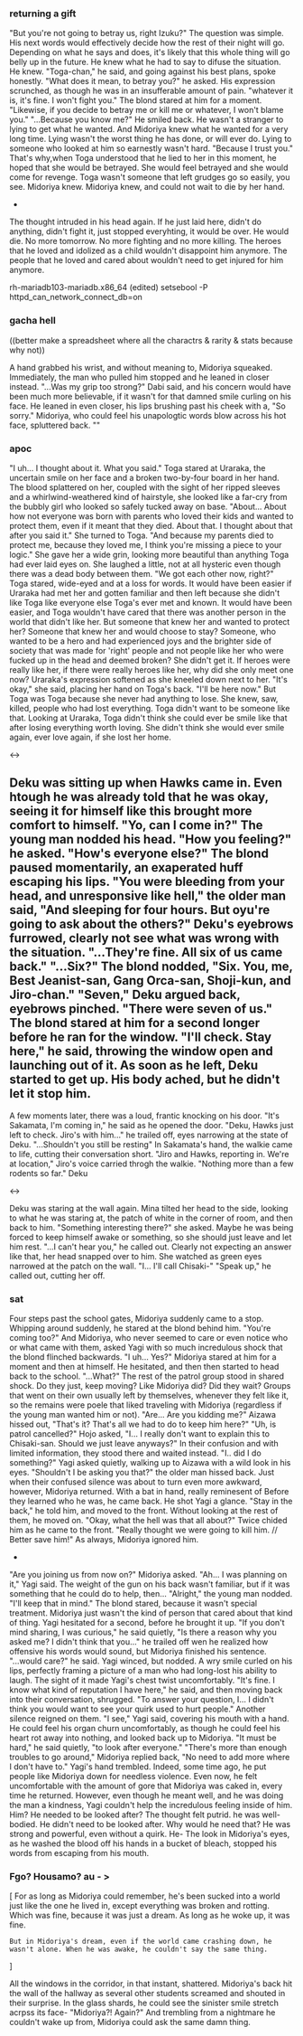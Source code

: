 ### returning a gift

"But you're not going to betray us, right Izuku?"
The question was simple. His next words would effectively decide how the rest of their night will go. Depending on what he says and does, it's likely that this whole thing will go belly up in the future. He knew what he had to say to difuse the situation.
He knew.
"Toga-chan," he said, and going against his best plans, spoke honestly. "What does it mean, to betray you?" he asked. His expression scrunched, as though he was in an insufferable amount of pain. "whatever it is, it's fine. I won't fight you."
The blond stared at him for a moment.
"Likewise, if you decide to betray me or kill me or whatever, I won't blame you."
"...Because you know me?"
He smiled back. He wasn't a stranger to lying to get what he wanted. And Midoriya knew what he wanted for a very long time. Lying wasn't the worst thing he has done, or will ever do. Lying to someone who looked at him so earnestly wasn't hard.
"Because I trust you."
That's why,when Toga understood that he lied to her in this moment, he hoped that she would be betrayed. She would feel betrayed and she would come for revenge. Toga wasn't someone that left grudges go so easily, you see. Midoriya knew.
Midoriya knew, and could not wait to die by her hand.

-

The thought intruded in his head again.
If he just laid here, didn't do anything, didn't fight it, just stopped everyhting, it would be over. He would die. No more tomorrow. No more fighting and no more killing. The heroes that he loved and idolized as a child wouldn't disappoint him anymore. The people that he loved and cared about wouldn't need to get injured for him anymore. 

rh-mariadb103-mariadb.x86_64 (edited) 
setsebool -P httpd_can_network_connect_db=on

### gacha hell

((better make a spreadsheet where all the charactrs & rarity & stats because why not))

A hand grabbed his wrist, and without meaning to, Midoriya squeaked. Immediately, the man who pulled him stopped and he leaned in closer instead. 
"...Was my grip too strong?" Dabi said, and his concern would have been much more believable, if it wasn't for that damned smile curling on his face. He leaned in even closer, his lips brushing past his cheek with a, "So sorry."
Midoriya, who could feel his unapologtic words blow across his hot face, spluttered back.
""



### apoc

"I uh... I thought about it. What you said."
Toga stared at Uraraka, the uncertain smile on her face and a broken two-by-four board in her hand. The blood splattered on her, coupled with the sight of her ripped sleeves and a whirlwind-weathered kind of hairstyle, she looked like a far-cry from the bubbly girl who looked so safely tucked away on base. 
"About... About how not everyone was born with parents who loved their kids and wanted to protect them, even if it meant that they died. About that. I thought about that after you said it."
She turned to Toga.
"And because my parents died to protect me, because they loved me, I think you're missing a piece to your logic." She gave her a wide grin, looking more beautiful than anything Toga had ever laid eyes on. She laughed a little, not at all hysteric even though there was a dead body between them. "We got each other now, right?"
Toga stared, wide-eyed and at a loss for words. It would have been easier if Uraraka had met her and gotten familiar and then left because she didn't like Toga like everyone else Toga's ever met and known. It would have been easier, and Toga wouldn't have cared that there was another person in the world that didn't like her.
But someone that knew her and wanted to protect her? Someone that knew her and would choose to stay?
Someone, who wanted to be a hero and had experienced joys and the brighter side of society that was made for 'right' people and not people like her who were fucked up in the head and deemed broken? She didn't get it. 
If heroes were really like her, if there were really heroes like her, why did she only meet one now? 
Uraraka's expression softened as she kneeled down next to her.
"It's okay," she said, placing her hand on Toga's back. "I'll be here now."
But Toga was Toga because she never had anything to lose. She knew, saw, killed, people who had lost everything. Toga didn't want to be someone like that. Looking at Uraraka, Toga didn't think she could ever be smile like that after losing everything worth loving.
She didn't think she would ever smile again, ever love again, if she lost her home.

<->

Deku was sitting up when Hawks came in. Even htough he was already told that he was okay, seeing it for himself like this brought more comfort to himself.
"Yo, can I come in?"
The young man nodded his head. 
"How you feeling?" he asked. 
"How's everyone else?"
The blond paused momentarily, an exaperated huff escaping his lips.
"You were bleeding from your head, and unresponsive like hell," the older man said, "And sleeping for four hours. But oyu're going to ask about the others?"
Deku's eyebrows furrowed, clearly not see what was wrong with the situation.
"...They're fine. All six of us came back."
"...Six?"
The blond nodded, "Six. You, me, Best Jeanist-san, Gang Orca-san, Shoji-kun, and Jiro-chan."
"Seven," Deku argued back, eyebrows pinched. "There were seven of us."
The blond stared at him for a second longer before he ran for the window. 
"I'll check. Stay here," he said, throwing the window open and launching out of it. As soon as he left, Deku started to get up. His body ached, but he didn't let it stop him. 
-
A few moments later, there was a loud, frantic knocking on his door. 
"It's Sakamata, I'm coming in," he said as he opened the door. "Deku, Hawks just left to check. Jiro's with him..." he trailed off, eyes narrowing at the state of Deku. "...Shouldn't you still be resting"
In Sakamata's hand, the walkie came to life, cutting their conversation short.
"Jiro and Hawks, reporting in. We're at location," Jiro's voice carried throgh the walkie. "Nothing more than a few rodents so far." 
Deku  

<->

Deku was staring at the wall again. Mina tilted her head to the side, looking to what he was staring at, the patch of white in the corner of room, and then back to him.
"Something interesting there?" she asked. Maybe he was being forced to keep himself awake or something, so she should just leave and let him rest.
"...I can't hear you," he called out. 
Clearly not expecting an answer like that, her head snapped over to him. She watched as green eyes narrowed at the patch on the wall.
"I... I'll call Chisaki-"
"Speak up," he called out, cutting her off. 


### sat 

Four steps past the school gates, Midoriya suddenly came to a stop. Whipping around suddenly, he stared at the blond behind him.
"You're coming too?"
And Midoriya, who never seemed to care or even notice who or what came with them, asked Yagi with so much incredulous shock that the blond flinched backwards. 
"I uh... Yes?"
Midoriya stared at him for a moment and then at himself. He hesitated, and then then started to head back to the school.
"...What?" 
The rest of the patrol group stood in shared shock. Do they just, keep moving? Like Midoriya did? Did they wait? Groups that went on their own usually left by themselves, whenever they felt like it, so the remains were poele that liked traveling with Midoriya (regardless if the young man wanted him or not). 
"Are... Are you kidding me?" Aizawa hissed out, "That's it? That's all we had to do to keep him here?"
"Uh, is patrol cancelled?" Hojo asked, "I... I really don't want to explain this to Chisaki-san. Should we just leave anyways?"
In their confusion and with limited information, they stood there and waited instead.
"I.. did I do something?" Yagi asked quietly, walking up to Aizawa with a wild look in his eyes.
"Shouldn't I be asking you that?" the older man hissed back.
Just when their confused silence was about to turn even more awkward, however, Midoriya returned. With a bat in hand, really reminesent of Before they learned who he was, he came back. He shot Yagi a glance.
"Stay in the back," he told him, and moved to the front. Without looking at the rest of them, he moved on. 
"Okay, what the hell was that all about?" Twice chided him as he came to the front. "Really thought we were going to kill him. // Better save him!"
As always, Midoriya ignored him. 

-

"Are you joining us from now on?" Midoriya asked.
"Ah... I was planning on it," Yagi said. The weight of the gun on his back wasn't familiar, but if it was something that he could do to help, then... 
"Alright," the young man nodded. "I'll keep that in mind."
The blond stared, because it wasn't special treatment. Midoriya just wasn't the kind of person that cared about that kind of thing. Yagi hesitated for a second, before he brought it up.
"If you don't mind sharing, I was curious," he said quietly, "Is there a reason why you asked me? I didn't think that you..." he trailed off wen he realized how offensive his words would sound, but Midoriya finished his sentence.
"...would care?" he said. 
Yagi winced, but nodded.
A wry smile curled on his lips, perfectly framing a picture of a man who had long-lost his ability to laugh. The sight of it made Yagi's chest twist uncomfortably. 
"It's fine. I know what kind of reputation I have here," he said, and then moving back into their conversation, shrugged. "To answer your question, I... I didn't think you would want to see your quirk used to hurt people."
Another silence reigned on them.
"I see," Yagi said, covering his mouth with a hand. He could feel his organ churn uncomfortably, as though he could feel his heart rot away into nothing, and looked back up to Midoriya. "It must be hard," he said quietly, "to look after everyone."
"There's more than enough troubles to go around," Midoriya replied back, "No need to add more where I don't have to."
Yagi's hand trembled. Indeed, some time ago, he put people like Midoriya down for needless violence. Even now, he felt uncomfortable with the amount of gore that Midoriya was caked in, every time he returned. 
However, even though he meant well, and he was doing the man a kindness, Yagi couldn't help the incredulous feeling inside of him. Him? He needed to be looked after? The thought felt putrid. he was well-bodied. He didn't need to be looked after. Why would he need that? He was strong and powerful, even without a quirk. He-
The look in Midoriya's eyes, as he washed the blood off his hands in a bucket of bleach, stopped his words from escaping from his mouth. 


### Fgo? Housamo? au - > 

[ 
    For as long as Midoriya could remember, he's been sucked into a world just like the one he lived in, except everything was broken and rotting. Which was fine, because it was just a dream. As long as he woke up, it was fine.

    But in Midoriya's dream, even if the world came crashing down, he wasn't alone. When he was awake, he couldn't say the same thing.

]

All the windows in the corridor, in that instant, shattered. Midoriya's back hit the wall of the hallway as several other students screamed and shouted in their surprise. In the glass shards, he could see the sinister smile stretch acrpss its face-
"Midoriya?! Again?"
And trembling from a nightmare he couldn't wake up from, Midoriya could ask the same damn thing.
